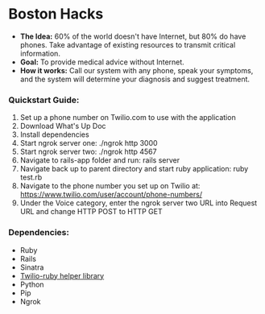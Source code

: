 Boston Hacks
============
 * **The Idea:** 60% of the world doesn't have Internet, but 80% do have phones. Take advantage of existing resources to transmit critical information.
 * **Goal:** To provide medical advice without Internet.
 * **How it works:** Call our system with any phone, speak your symptoms, and the system will determine your diagnosis and suggest treatment.

### Quickstart Guide:
1. Set up a phone number on Twilio.com to use with the application
2. Download What's Up Doc
3. Install dependencies
4. Start ngrok server one: ./ngrok http 3000
5. Start ngrok server two: ./ngrok http 4567
6. Navigate to rails-app folder and run: rails server
7. Navigate back up to parent directory and start ruby application: ruby test.rb
8. Navigate to the phone number you set up on Twilio at: https://www.twilio.com/user/account/phone-numbers/
9. Under the Voice category, enter the ngrok server two URL into Request URL and change HTTP POST to HTTP GET

### Dependencies:
 * Ruby
 * Rails
 * Sinatra
 * [Twilio-ruby helper library](https://github.com/twilio/twilio-ruby)
 * Python
 * Pip
 * Ngrok
